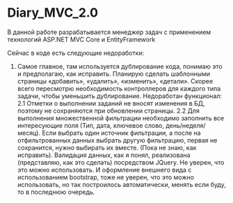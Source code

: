 # Diary_MVC_2.0
В данной работе разрабатывается менеджер задач с применением технологий ASP.NET MVC Core и EntityFramework

Сейчас в коде есть следующие недоработки:
1. Самое главное, там используется дублирование кода, понимаю это и предполагаю, как исправить. 
Планирую сделать шаблонными страницы «добавить», «удалить», «изменить», «детали». 
Скорее всего пересмотрю необходимость контроллеров для каждого типа задачи, чтобы уменьшить дублирование.
Недоработан функционал:
2.1 Отметки о выполнении заданий не вносят изменения в БД, поэтому не сохраняются при обновлении страницы.
2.2 Для выполнения множественной фильтрации необходимо заполнить все интересующие поля (Тип, дата, ключевое слово, день/неделя/месяц). 
Если выбрать один источник фильтрации, а после на отфильтрованных данных выбрать другую фильтрацию, первая не сохранится, нужно выбирать их вместе. (Пока не знаю, как исправить).
Валидация данных, как я понял, реализована (представляю, как это сделать) посредством JQuery. Не уверен, что это можно использовать. И оформление внешнего вида с использованием bootstrap, тоже не уверен, что это можно использовать, но так построилось автоматически, менять если буду, то в последнюю очередь.

